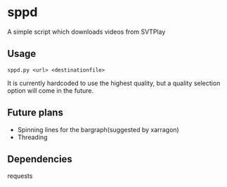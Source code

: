 # sppd
A simple script which downloads videos from SVTPlay

## Usage

	sppd.py <url> <destinationfile>
	
It is currently hardcoded to use the highest quality, but a quality selection option will come in the future.

## Future plans
 * Spinning lines for the bargraph(suggested by xarragon)
 * Threading
## Dependencies
requests
